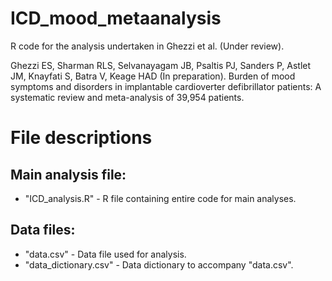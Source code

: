# ICD_mood_metaanalysis
R code for the analysis undertaken in Ghezzi et al. (Under review).

Ghezzi ES, Sharman RLS, Selvanayagam JB, Psaltis PJ, Sanders P, Astlet JM, Knayfati S, Batra V, Keage HAD (In preparation). Burden of mood symptoms and disorders in implantable cardioverter defibrillator patients: A systematic review and meta-analysis of 39,954 patients.

# File descriptions
## Main analysis file:
- "ICD_analysis.R" - R file containing entire code for main analyses.

## Data files:
- "data.csv" - Data file used for analysis. 
- "data_dictionary.csv" - Data dictionary to accompany "data.csv".
